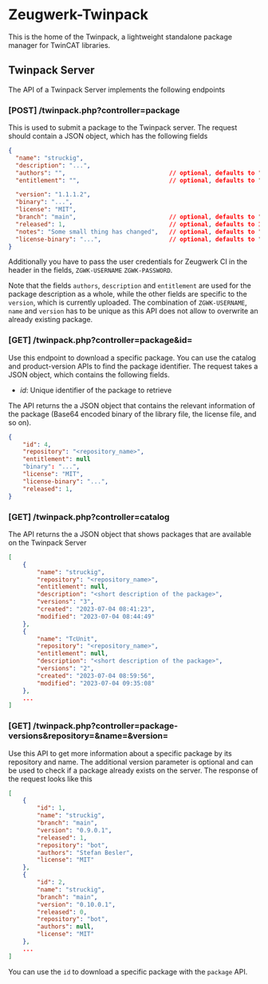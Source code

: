 # Zeugwerk-Twinpack

This is the home of the Twinpack, a lightweight standalone package manager for TwinCAT libraries.


## Twinpack Server

The API of a Twinpack Server implements the following endpoints

### [POST] /twinpack.php?controller=package
This is used to submit a package to the Twinpack server. The request should contain a JSON object, which has the following fields

```json
{
  "name": "struckig",
  "description": "...",
  "authors": "",                             // optional, defaults to ""
  "entitlement": "",                         // optional, defaults to ""

  "version": "1.1.1.2",
  "binary": "...",
  "license": "MIT",
  "branch": "main",                          // optional, defaults to "main"
  "released": 1,                             // optional, defaults to 1
  "notes": "Some small thing has changed",   // optional, defaults to ""
  "license-binary": "...",                   // optional, defaults to ""
}
```

Additionally you have to pass the user credentials for Zeugwerk CI in the header in the fields, `ZGWK-USERNAME` `ZGWK-PASSWORD`.

Note that the fields `authors`, `description` and `entitlement` are used for the package description as a whole, while the other fields are specific to the `version`, which is currently uploaded.
The combination of `ZGWK-USERNAME`, `name` and `version` has to be unique as this API does not allow to overwrite an already existing package.

 
### [GET] /twinpack.php?controller=package&id=
Use this endpoint to download a specific package. You can use the catalog and product-version APIs to find the package identifier. The request takes a JSON object, which contains the following fields.

- *id*: Unique identifier of the package to retrieve

The API returns the a JSON object that contains the relevant information of the package (Base64 encoded binary of the library file, the license file, and so on).
```json
{
    "id": 4,
    "repository": "<repository_name>",
    "entitlement": null
    "binary": "...",
    "license": "MIT",
    "license-binary": "...",
    "released": 1,
}
```

### [GET] /twinpack.php?controller=catalog
The API returns the a JSON object that shows packages that are available on the Twinpack Server

```json
[
    {
        "name": "struckig",
        "repository": "<repository_name>",
        "entitlement": null,
        "description": "<short description of the package>",
        "versions": "3",
        "created": "2023-07-04 08:41:23",
        "modified": "2023-07-04 08:44:49"
    },
    {
        "name": "TcUnit",
        "repository": "<repository_name>",
        "entitlement": null,
        "description": "<short description of the package>",
        "versions": "2",
        "created": "2023-07-04 08:59:56",
        "modified": "2023-07-04 09:35:08"
    },
    ...
]
```


### [GET] /twinpack.php?controller=package-versions&repository=&name=&version=
Use this API to get more information about a specific package by its repository and name. The additional version parameter is optional and can be used to check if a package already exists on the server. The response of the request looks like this
  
```json
[
    {
        "id": 1,
        "name": "struckig",
        "branch": "main",
        "version": "0.9.0.1",
        "released": 1,
        "repository": "bot",
        "authors": "Stefan Besler",
        "license": "MIT"
    },
    {
        "id": 2,
        "name": "struckig",
        "branch": "main",
        "version": "0.10.0.1",
        "released": 0,
        "repository": "bot",
        "authors": null,
        "license": "MIT"
    },
    ...
]
```

You can use the `id` to download a specific package with the `package` API.
